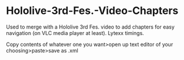 # Hololive-3rd-Fes.-Video-Chapters
Used to merge with a Hololive 3rd Fes. video to add chapters for easy navigation (on VLC media player at least).
Lytexx timings.

Copy contents of whatever one you want>open up text editor of your choosing>paste>save as .xml

